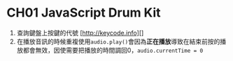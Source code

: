 **CH01 JavaScript Drum Kit**
=============

1. 查詢鍵盤上按鍵的代號 [http://keycode.info][]
2. 在播放音訊的時候重複使用```audio.play()```會因為**正在播放**導致在結束前按的播放都會無效，因使需要把播放的時間調回0，```audio.currentTime = 0```


[http://keycode.info]: http://keycode.info